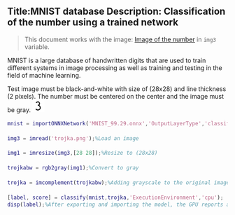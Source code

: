 Title:MNIST database
Description: Classification of the number using a trained network 
---
>This document works with the image:
[Image of the number](.../media/2018-11-28-16-41-21.png) in `img3` variable.

MNIST is a large database of handwritten digits that are used to train different systems in image processing as well as training and testing in the field of machine learning.

  Test image must be black-and-white with size of (28x28) and line thickness (2 pixels). The number must be centered on the center and the image must be gray.
![](../media/2018_12_03_12_00_30.png)
  
``` matlab
mnist = importONNXNetwork('MNIST_99.29.onnx','OutputLayerType','classification','ClassNames',{'0','1','2','3','4','5','6','7','8','9'}); %Import MNIST cnn

img3 = imread('trojka.png');%Load an image

img1 = imresize(img3,[28 28]);%Resize to (28x28)

trojkabw = rgb2gray(img1);%Convert to gray

trojka = imcomplement(trojkabw);%Adding grayscale to the original image

[label, score] = classify(mnist,trojka,'ExecutionEnvironment','cpu');
disp(label);%After exporting and importing the model, the GPU reports an error. Therefore, we will use the CPU for classification
``` 